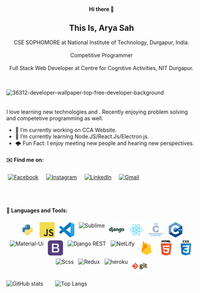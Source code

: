 
<div align="center">
  <h4>Hi there 👋 </h4>
  <h2>This Is, <b>Arya Sah</b></h2>


CSE SOPHOMORE at National Institute of Technology, Durgapur, India.<br/><br/> Competitive Programmer  <br/> <br/>Full Stack Web Developer at Centre for Cognitive Activities, NIT Durgapur.
<!-- <br/><br/>
![](https://visitor-badge.laobi.icu/badge?page_id=Aryasah.Aryasah) -->
</div>

<br/><br/>
![36312-developer-wallpaper-top-free-developer-background](https://user-images.githubusercontent.com/75942764/131230916-6132b62e-5244-4f29-8aac-e1ffe7e6c697.jpg)
<br/>
<br/><br/>
I love learning new technologies and . Recently enjoying problem solving  and competetive  programming as well.



* 🔭 I’m currently working on CCA Website.
* 🌱 I’m currently learning Node.JS/React.Js/Electron.js.
* 🌩️ Fun Fact: I enjoy meeting new people and hearing new perspectives.


#### ✉️ Find me on:
<p align="centter">
    <a href="https://www.facebook.com/arya.sah.98892"> <img src="https://user-images.githubusercontent.com/75942764/131228135-61444bb5-aec3-48f4-b441-b89c2f46d2be.png" alt="Facebook" height="30" style="vertical-align:top; margin:4px"></a>&nbsp;&nbsp;
    <a href="https://www.instagram.com/aryasah30/"> <img src="https://mybabyfly.com/wp-content/uploads/2019/03/instagram.png" alt="Instagram" height="30" style="vertical-align:top; margin:4px"></a>&nbsp;&nbsp;
    <a href="https://www.linkedin.com/in/arya-sah-5100121b3/"> <img src="https://sguru.org/wp-content/uploads/2018/02/square-linkedin-512.png" alt="LinkedIn" height="30" style="vertical-align:top; margin:4px"></a>&nbsp;&nbsp;
    <a href="mailto:aryasah30@gmail.com?subject=subject"> <img src="https://upload.wikimedia.org/wikipedia/commons/thumb/7/7e/Gmail_icon_(2020).svg/1200px-Gmail_icon_(2020).svg.png" alt="Gmail" height="30" style="vertical-align:top; margin:4px"></a>
</p>
 
<br/><br/>
#### 🧰 Languages and Tools:
<p align="center">
<img src="https://raw.githubusercontent.com/github/explore/80688e429a7d4ef2fca1e82350fe8e3517d3494d/topics/python/python.png" alt="Python" height="40" style="vertical-align:top; margin:4px">
<img src="https://raw.githubusercontent.com/github/explore/80688e429a7d4ef2fca1e82350fe8e3517d3494d/topics/javascript/javascript.png" alt="Javascript" height="40" style="vertical-align:top; margin:4px">
<img src="https://raw.githubusercontent.com/github/explore/80688e429a7d4ef2fca1e82350fe8e3517d3494d/topics/visual-studio-code/visual-studio-code.png" alt="VS Code" height="40" style="vertical-align:top; margin:4px">
<img src="https://upload.wikimedia.org/wikipedia/en/d/d2/Sublime_Text_3_logo.png" alt="Sublime" height="40" style="vertical-align:top; margin:4px">
<img src="https://raw.githubusercontent.com/github/explore/80688e429a7d4ef2fca1e82350fe8e3517d3494d/topics/django/django.png" alt="Django" height="40" style="vertical-align:top; margin:4px">
<img src="https://raw.githubusercontent.com/github/explore/80688e429a7d4ef2fca1e82350fe8e3517d3494d/topics/react/react.png" alt="React js" height="40" style="vertical-align:top; margin:4px">
<img src="https://raw.githubusercontent.com/github/explore/80688e429a7d4ef2fca1e82350fe8e3517d3494d/topics/c/c.png" alt="C Language" height="40" style="vertical-align:top; margin:4px">
<img src="https://raw.githubusercontent.com/github/explore/80688e429a7d4ef2fca1e82350fe8e3517d3494d/topics/cpp/cpp.png" alt="C++ Language" height="40" style="vertical-align:top; margin:4px">
<img src="https://material-ui.com/static/logo.png" alt="Material-Ui" height="40" style="vertical-align:top; margin:4px">
<img src="https://raw.githubusercontent.com/github/explore/80688e429a7d4ef2fca1e82350fe8e3517d3494d/topics/bootstrap/bootstrap.png" alt="BootStrap" height="40" style="vertical-align:top; margin:4px">
<img src="https://klauslaube.com.br/static/4ff9b044c4ab9ace735892bea0ab70a1/django-rest-framework-logo.png" alt="Django REST" height="40" style="vertical-align:top; margin:4px">
<img src="https://seeklogo.com/images/N/netlify-logo-758722CDF4-seeklogo.com.png" alt="NetLify" height="40" style="vertical-align:top; margin:4px">
<img src="https://raw.githubusercontent.com/github/explore/80688e429a7d4ef2fca1e82350fe8e3517d3494d/topics/firebase/firebase.png" alt="Firebase" height="40" style="vertical-align:top; margin:4px">
<img src="https://raw.githubusercontent.com/github/explore/80688e429a7d4ef2fca1e82350fe8e3517d3494d/topics/html/html.png" alt="HTML %" height="40" style="vertical-align:top; margin:4px">
<img src="https://raw.githubusercontent.com/github/explore/80688e429a7d4ef2fca1e82350fe8e3517d3494d/topics/css/css.png" alt="CSS3" height="40" style="vertical-align:top; margin:4px">
<img src="https://www.pngfind.com/pngs/m/452-4521456_scss-logo-hd-png-download.png" alt="Scss" height="40" style="vertical-align:top; margin:4px">
<img src="https://javascript.tutorialhorizon.com/files/2016/06/redux-logo.png" alt="Redux" height="40" style="vertical-align:top; margin:4px">
<img src="https://a.slack-edge.com/80588/img/api/hosting_heroku.png" alt="heroku" height="40" style="vertical-align:top; margin:4px">
<img src="https://raw.githubusercontent.com/github/explore/80688e429a7d4ef2fca1e82350fe8e3517d3494d/topics/git/git.png" alt="Github" height="40" style="vertical-align:top; margin:4px">
</p>



![GitHub stats](https://github-readme-stats.vercel.app/api?username=Aryasah&show_icons=true&theme=tokyonight)&nbsp;&nbsp;&nbsp;&nbsp;&nbsp;&nbsp;&nbsp;
![Top Langs](https://github-readme-stats.vercel.app/api/top-langs/?username=Aryasah&theme=tokyonight)



